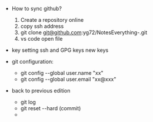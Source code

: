 * How to sync github?
  1. Create a repository online
  2. copy ssh address
  3. git clone git@github.com:yg72/NotesEverything-.git
  4. vs code open file

* key setting ssh and GPG keys new keys 

* git configuration:
  * git config --global user.name "xx"
  * git config --global user.email "xx@xxx"

* back to previous edition
  * git log
  * git reset --hard (commit)
  * 